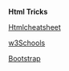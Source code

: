 **Html Tricks**

[Htmlcheatsheet](https://www.codewithharry.com/blogpost/html-cheatsheet)

[w3Schools](https://www.w3schools.com/)

[Bootstrap](https://getbootstrap.com/)
